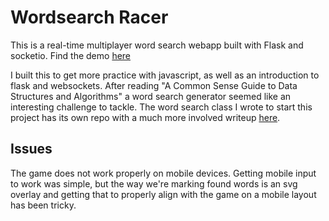 # Wordsearch Racer
This is a real-time multiplayer word search webapp built with Flask and socketio. Find the demo [here](http://wordsearch-racer.replit.app)

I built this to get more practice with javascript, as well as an introduction to flask and websockets. After reading "A Common Sense Guide to Data Structures and Algorithms" a word search generator seemed 
like an interesting challenge to tackle. The word search class I wrote to start this project has its own repo with a much more involved writeup [here](https://github.com/giplgwm/wordsearch).

## Issues
The game does not work properly on mobile devices. Getting mobile input to work was simple, but the way we're marking found words is an svg overlay and getting that to properly align with the game on a mobile layout has been tricky.

